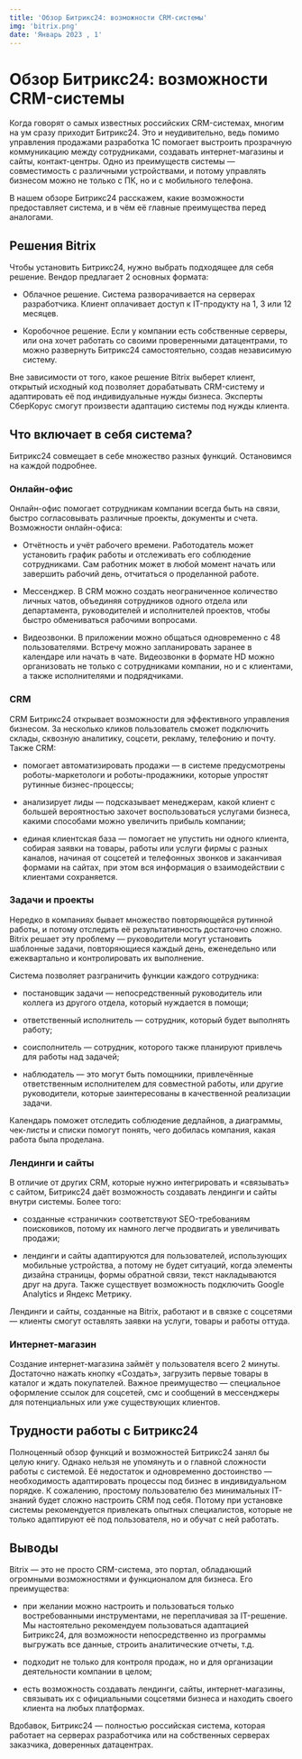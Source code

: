 ```yaml
---
title: 'Обзор Битрикс24: возможности CRM-системы'
img: 'bitrix.png'
date: 'Январь 2023 , 1'
---
```


# Обзор Битрикс24: возможности CRM-системы

Когда говорят о самых известных российских CRM-системах, многим на ум сразу приходит Битрикс24. Это и неудивительно, ведь помимо управления продажами разработка 1С помогает выстроить прозрачную коммуникацию между сотрудниками, создавать интернет-магазины и сайты, контакт-центры. Одно из преимуществ системы — совместимость с различными устройствами, и потому управлять бизнесом можно не только с ПК, но и с мобильного телефона. 

В нашем обзоре Битрикс24 расскажем, какие возможности предоставляет система, и в чём её главные преимущества перед аналогами.

## Решения Bitrix

Чтобы установить Битрикс24, нужно выбрать подходящее для себя решение. Вендор предлагает 2 основных формата:

- Облачное решение. Система разворачивается на серверах разработчика. Клиент оплачивает доступ к IT-продукту на 1, 3 или 12 месяцев.

- Коробочное решение. Если у компании есть собственные серверы, или она хочет работать со своими проверенными датацентрами, то можно развернуть Битрикс24 самостоятельно, создав независимую систему. 

Вне зависимости от того, какое решение Bitrix выберет клиент, открытый исходный код позволяет дорабатывать CRM-систему и адаптировать её под индивидуальные нужды бизнеса. Эксперты СберКорус смогут произвести адаптацию системы под нужды клиента. 

## Что включает в себя система? 

Битрикс24 совмещает в себе множество разных функций. Остановимся на каждой подробнее.

### Онлайн-офис

Онлайн-офис помогает сотрудникам компании всегда быть на связи, быстро согласовывать различные проекты, документы и счета. Возможности онлайн-офиса:

- Отчётность и учёт рабочего времени. Работодатель может установить график работы и отслеживать его соблюдение сотрудниками. Сам работник может в любой момент начать или завершить рабочий день, отчитаться о проделанной работе.

- Мессенджер. В CRM можно создать неограниченное количество личных чатов, объединяя сотрудников одного отдела или департамента, руководителей и исполнителей проектов, чтобы быстро обмениваться рабочими вопросами. 

- Видеозвонки. В приложении можно общаться одновременно с 48 пользователями. Встречу можно запланировать заранее в календаре или начать в чате. Видеозвонки в формате HD можно организовать не только с сотрудниками компании, но и с клиентами, а также исполнителями и подрядчиками.

### CRM

CRM Битрикс24 открывает возможности для эффективного управления бизнесом. За несколько кликов пользователь сможет подключить склады, сквозную аналитику, соцсети, рекламу, телефонию и почту. Также CRM:

- помогает автоматизировать продажи — в системе предусмотрены роботы-маркетологи и роботы-продажники, которые упростят рутинные бизнес-процессы;

- анализирует лиды — подсказывает менеджерам, какой клиент с большей вероятностью захочет воспользоваться услугами бизнеса, какими способами можно увеличить прибыль компании;

- единая клиентская база — помогает не упустить ни одного клиента, собирая заявки на товары, работы или услуги фирмы с разных каналов, начиная от соцсетей и телефонных звонков и заканчивая формами на сайтах, при этом вся информация о взаимодействии с клиентами сохраняется.

### Задачи и проекты

Нередко в компаниях бывает множество повторяющейся рутинной работы, и потому отследить её результативность достаточно сложно. Bitrix решает эту проблему — руководители могут установить шаблонные задачи, повторяющиеся каждый день, еженедельно или ежеквартально и контролировать их выполнение. 

Система позволяет разграничить функции каждого сотрудника:

- постановщик задачи — непосредственный руководитель или коллега из другого отдела, который нуждается в помощи;

- ответственный исполнитель — сотрудник, который будет выполнять работу;

- соисполнитель — сотрудник, которого также планируют привлечь для работы над задачей;

- наблюдатель — это могут быть помощники, привлечённые ответственным исполнителем для совместной работы, или другие руководители, которые заинтересованы в качественной реализации задачи.

Календарь поможет отследить соблюдение дедлайнов, а диаграммы, чек-листы и списки помогут понять, чего добилась компания, какая работа была проделана. 

### Лендинги и сайты

В отличие от других CRM, которые нужно интегрировать и «связывать» с сайтом, Битрикс24 даёт возможность создавать лендинги и сайты внутри системы. Более того:

- созданные «странички» соответствуют SEO-требованиям поисковиков, потому их намного легче продвигать и увеличивать продажи;

- лендинги и сайты адаптируются для пользователей, использующих мобильные устройства, а потому не будет ситуаций, когда элементы дизайна страницы, формы обратной связи, текст накладываются друг на друга. Также существует возможность подключить Google Analytics и Яндекс Метрику. 

Лендинги и сайты, созданные на Bitrix, работают и в связке с соцсетями — клиенты смогут оставлять заявки на услуги, товары и работы оттуда. 

### Интернет-магазин

Создание интернет-магазина займёт у пользователя всего 2 минуты. Достаточно нажать кнопку «Создать», загрузить первые товары в каталог и ждать покупателей. Важное преимущество — специальное оформление ссылок для соцсетей, смс и сообщений в мессенджеры для потенциальных или уже существующих клиентов.

## Трудности работы с Битрикс24

Полноценный обзор функций и возможностей Битрикс24 занял бы целую книгу. Однако нельзя не упомянуть и о главной сложности работы с системой. Её недостаток и одновременно достоинство — необходимость адаптировать процессы под бизнес в индивидуальном порядке. К сожалению, простому пользователю без минимальных IT-знаний будет сложно настроить CRM под себя. Потому при установке системы рекомендуется привлекать опытных специалистов, которые не только адаптируют её под пользователя, но и обучат с ней работать.

## Выводы

Bitrix — это не просто CRM-система, это портал, обладающий огромными возможностями и функционалом для бизнеса. Его преимущества:

- при желании можно настроить и пользоваться только востребованными инструментами, не переплачивая за IT-решение. Мы настоятельно рекомендуем пользоваться адаптацией Битрикс24, для возможности непосредственно из программы выгружать все данные, строить аналитические отчеты, т.д.

- подходит не только для контроля продаж, но и для организации деятельности компании в целом;

- есть возможность создавать лендинги, сайты, интернет-магазины, связывать их с официальными соцсетями бизнеса и находить своего клиента на любых платформах.

Вдобавок, Битрикс24 — полностью российская система, которая работает на серверах разработчика или на собственных серверах заказчика, доверенных датацентрах.